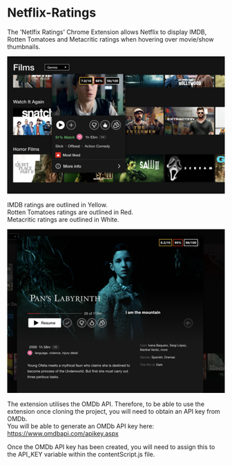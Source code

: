 # Netflix-Ratings

The 'Netlfix Ratings' Chrome Extension allows Netflix to display IMDB, Rotten Tomatoes and Metacritic ratings when hovering over movie/show thumbnails.

![Screenshot](Screenshot1.png)

IMDB ratings are outlined in Yellow.<br />
Rotten Tomatoes ratings are outlined in Red.<br />
Metacritic ratings are outlined in White.

![Screenshot](Screenshot2.png)

The extension utilises the OMDb API. Therefore, to be able to use the extension once cloning the project, you will need to obtain an API key from OMDb.  
You will be able to generate an OMDb API key here: https://www.omdbapi.com/apikey.aspx

Once the OMDb API key has been created, you will need to assign this to the API_KEY variable within the contentScript.js file.
